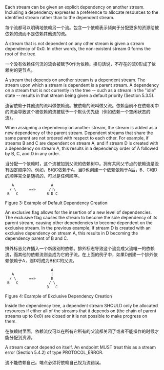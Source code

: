 Each stream can be given an explicit dependency on another stream. Including a dependency expresses a preference to allocate resources to the identified stream rather than to the dependent stream.

每个流都可以明确地依赖另一个流。包含一个依赖表示倾向于分配更多的资源给被依赖的流而不是依赖其他流的流。

A stream that is not dependent on any other stream is given a stream dependency of 0x0. In other words, the non-existent stream 0 forms the root of the tree.

一个没有依赖任何流的流会被赋予0作为依赖。换句话说，不存在的流0形成了依赖树的更节点。

A stream that depends on another stream is a dependent stream. The stream upon which a stream is dependent is a parent stream. A dependency on a stream that is not currently in the tree -- such as a stream in the "idle" state -- results in that stream being given a default priority (Section 5.3.5).

遗留依赖于其他流的流叫做依赖流。被依赖的流叫做父流。依赖当前不在依赖树中的流会导致这个被依赖的流被赋予一个默认优先级（例如依赖一个空闲状态的流）。

When assigning a dependency on another stream, the stream is added as a new dependency of the parent stream. Dependent streams that share the same parent are not ordered with respect to each other. For example, if streams B and C are dependent on stream A, and if stream D is created with a dependency on stream A, this results in a dependency order of A followed by B, C, and D in any order.

当分配一个依赖时，这个流被加到父流的依赖树中。拥有共同父节点的依赖流是没有固定顺序的。例如，B和C依赖于A，当D也创建一个依赖依赖于A后，B、C和D的顺序完全是随机的，可以是任何顺序。

	   A                 A
	  / \      ==>      /|\
	 B   C             B D C
Figure 3: Example of Default Dependency Creation

An exclusive flag allows for the insertion of a new level of dependencies. The exclusive flag causes the stream to become the sole dependency of its parent stream, causing other dependencies to become dependent on the exclusive stream. In the previous example, if stream D is created with an exclusive dependency on stream A, this results in D becoming the dependency parent of B and C.

排外标志允许插入一个新级别的依赖。排外标志导致这个流变成父流唯一的依赖流，而其他的依赖流则会成为它的子流。在上面的例子中，如果D创建一个排外依赖依赖于A，则D将成为B和C的父流。
	
	                     A
	   A                 |
	  / \      ==>       D
	 B   C              / \
	                   B   C
Figure 4: Example of Exclusive Dependency Creation

Inside the dependency tree, a dependent stream SHOULD only be allocated resources if either all of the streams that it depends on (the chain of parent streams up to 0x0) are closed or it is not possible to make progress on them.

在依赖树里面，依赖流仅可以在所有它所有的父流都关闭了或者不能操作的时候才能分配到资源。

A stream cannot depend on itself. An endpoint MUST treat this as a stream error (Section 5.4.2) of type PROTOCOL_ERROR.

流不能依赖自己。端点必须将依赖自己视为流错误。
